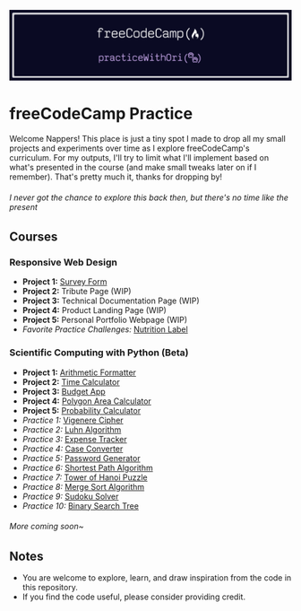 ![banner](/freecodecamp-practice-banner.png)

# freeCodeCamp Practice

Welcome Nappers! This place is just a tiny spot I made to drop all my small projects and experiments over time as I explore freeCodeCamp's curriculum. For my outputs, I'll try to limit what I'll implement based on what's presented in the course (and make small tweaks later on if I remember). That's pretty much it, thanks for dropping by!

###### *I never got the chance to explore this back then, but there's no time like the present*

## Courses

### Responsive Web Design

- **Project 1:** [Survey Form](/responsive-web-design/survey-form/)
- **Project 2:** Tribute Page (WIP)
- **Project 3:** Technical Documentation Page (WIP)
- **Project 4:** Product Landing Page (WIP)
- **Project 5:** Personal Portfolio Webpage (WIP)
- *Favorite Practice Challenges:* [Nutrition Label](/responsive-web-design/nutrition-label/)

### Scientific Computing with Python (Beta)

- **Project 1:** [Arithmetic Formatter](/scientific-computing-with-python/projects/ArithmeticFormatter.py)
- **Project 2:** [Time Calculator](/scientific-computing-with-python/projects/TimeCalculator.py)
- **Project 3:** [Budget App](/scientific-computing-with-python/projects/BudgetApp.py)
- **Project 4:** [Polygon Area Calculator](/scientific-computing-with-python/projects/PolygonAreaCalculator.py)
- **Project 5:** [Probability Calculator](/scientific-computing-with-python/projects/ProbabilityCalculator.py)
- *Practice 1:* [Vigenere Cipher](/scientific-computing-with-python/practices/VigenereCipher.py)
- *Practice 2:* [Luhn Algorithm](/scientific-computing-with-python/practices/LuhnAlgorithm.py)
- *Practice 3:* [Expense Tracker](/scientific-computing-with-python/practices/ExpenseTracker.py)
- *Practice 4:* [Case Converter](/scientific-computing-with-python/practices/CaseConverter.py)
- *Practice 5:* [Password Generator](/scientific-computing-with-python/practices/PasswordGenerator.py)
- *Practice 6:* [Shortest Path Algorithm](/scientific-computing-with-python/practices/ShortestPathAlgorithm.py)
- *Practice 7:* [Tower of Hanoi Puzzle](/scientific-computing-with-python/practices/TowerOfHanoiPuzzle.py)
- *Practice 8:* [Merge Sort Algorithm](/scientific-computing-with-python/practices/MergeSortAlgorithm.py)
- *Practice 9:* [Sudoku Solver](/scientific-computing-with-python/practices/SudokuSolver.py)
- *Practice 10:* [Binary Search Tree](/scientific-computing-with-python/practices/BinarySearchTree.py)

###### *More coming soon~*

## Notes

- You are welcome to explore, learn, and draw inspiration from the code in this repository.
- If you find the code useful, please consider providing credit.
